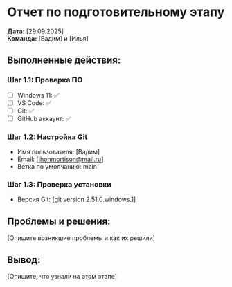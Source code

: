 # Отчет по подготовительному этапу

**Дата:** [29.09.2025]  
**Команда:** [Вадим] и [Илья]

## Выполненные действия:

### Шаг 1.1: Проверка ПО
- [ ] Windows 11: ✅
- [ ] VS Code: ✅ 
- [ ] Git: ✅
- [ ] GitHub аккаунт: ✅

### Шаг 1.2: Настройка Git
- Имя пользователя: [Вадим]
- Email: [jhonmortison@mail.ru]
- Ветка по умолчанию: main

### Шаг 1.3: Проверка установки
- Версия Git: [git version 2.51.0.windows.1]

## Проблемы и решения:
[Опишите возникшие проблемы и как их решили]

## Вывод:
[Опишите, что узнали на этом этапе]
